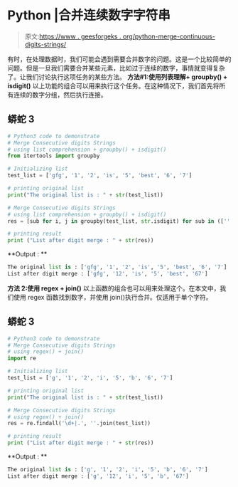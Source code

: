 # Python |合并连续数字字符串

> 原文:[https://www . geesforgeks . org/python-merge-continuous-digits-strings/](https://www.geeksforgeeks.org/python-merge-consecutive-digits-strings/)

有时，在处理数据时，我们可能会遇到需要合并数字的问题。这是一个比较简单的问题。但是一旦我们需要合并某些元素，比如过于连续的数字，事情就变得复杂了。让我们讨论执行这项任务的某些方法。
**方法#1:使用列表理解+ groupby() + isdigit()**
以上功能的组合可以用来执行这个任务。在这种情况下，我们首先将所有连续的数字分组，然后执行连接。

## 蟒蛇 3

```py
# Python3 code to demonstrate
# Merge Consecutive digits Strings
# using list comprehension + groupby() + isdigit()
from itertools import groupby

# Initializing list
test_list = ['gfg', '1', '2', 'is', '5', 'best', '6', '7']

# printing original list
print("The original list is : " + str(test_list))

# Merge Consecutive digits Strings
# using list comprehension + groupby() + isdigit()
res = [sub for i, j in groupby(test_list, str.isdigit) for sub in ([''.join(j)] if i else j)]

# printing result
print ("List after digit merge : " + str(res))
```

**Output : **

```py
The original list is : ['gfg', '1', '2', 'is', '5', 'best', '6', '7']
List after digit merge : ['gfg', '12', 'is', '5', 'best', '67']
```

**方法 2:使用 regex + join()**
以上函数的组合也可以用来处理这个。在本文中，我们使用 regex 函数找到数字，并使用 join()执行合并。仅适用于单个字符。

## 蟒蛇 3

```py
# Python3 code to demonstrate
# Merge Consecutive digits Strings
# using regex() + join()
import re

# Initializing list
test_list = ['g', '1', '2', 'i', '5', 'b', '6', '7']

# printing original list
print("The original list is : " + str(test_list))

# Merge Consecutive digits Strings
# using regex() + join()
res = re.findall('\d+|.', ''.join(test_list))

# printing result
print ("List after digit merge : " + str(res))
```

**Output : **

```py
The original list is : ['g', '1', '2', 'i', '5', 'b', '6', '7']
List after digit merge : ['g', '12', 'i', '5', 'b', '67']
```